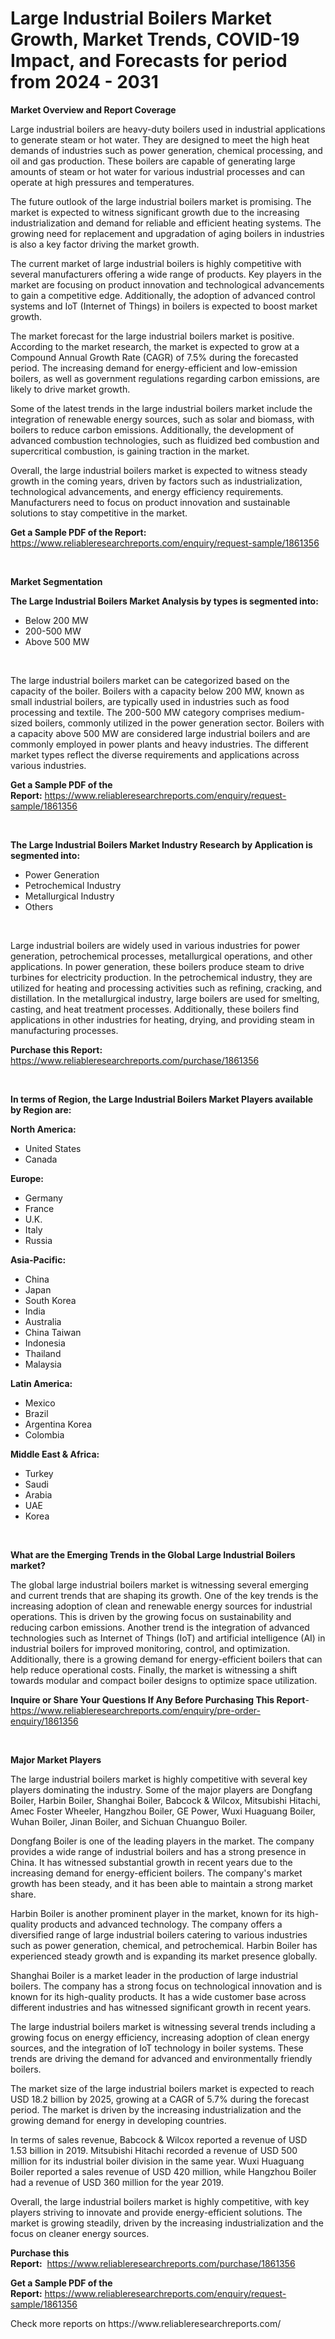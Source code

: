 <p><h1>Large Industrial Boilers Market Growth, Market Trends, COVID-19 Impact, and Forecasts for period from 2024 - 2031</h1></p><p><strong>Market Overview and Report Coverage</strong></p>
<p><p>Large industrial boilers are heavy-duty boilers used in industrial applications to generate steam or hot water. They are designed to meet the high heat demands of industries such as power generation, chemical processing, and oil and gas production. These boilers are capable of generating large amounts of steam or hot water for various industrial processes and can operate at high pressures and temperatures.</p><p>The future outlook of the large industrial boilers market is promising. The market is expected to witness significant growth due to the increasing industrialization and demand for reliable and efficient heating systems. The growing need for replacement and upgradation of aging boilers in industries is also a key factor driving the market growth.</p><p>The current market of large industrial boilers is highly competitive with several manufacturers offering a wide range of products. Key players in the market are focusing on product innovation and technological advancements to gain a competitive edge. Additionally, the adoption of advanced control systems and IoT (Internet of Things) in boilers is expected to boost market growth.</p><p>The market forecast for the large industrial boilers market is positive. According to the market research, the market is expected to grow at a Compound Annual Growth Rate (CAGR) of 7.5% during the forecasted period. The increasing demand for energy-efficient and low-emission boilers, as well as government regulations regarding carbon emissions, are likely to drive market growth.</p><p>Some of the latest trends in the large industrial boilers market include the integration of renewable energy sources, such as solar and biomass, with boilers to reduce carbon emissions. Additionally, the development of advanced combustion technologies, such as fluidized bed combustion and supercritical combustion, is gaining traction in the market.</p><p>Overall, the large industrial boilers market is expected to witness steady growth in the coming years, driven by factors such as industrialization, technological advancements, and energy efficiency requirements. Manufacturers need to focus on product innovation and sustainable solutions to stay competitive in the market.</p></p>
<p><strong>Get a Sample PDF of the Report:</strong> <a href="https://www.reliableresearchreports.com/enquiry/request-sample/1861356">https://www.reliableresearchreports.com/enquiry/request-sample/1861356</a></p>
<p>&nbsp;</p>
<p><strong>Market Segmentation</strong></p>
<p><strong>The Large Industrial Boilers Market Analysis by types is segmented into:</strong></p>
<p><ul><li>Below 200 MW</li><li>200-500 MW</li><li>Above 500 MW</li></ul></p>
<p>&nbsp;</p>
<p><p>The large industrial boilers market can be categorized based on the capacity of the boiler. Boilers with a capacity below 200 MW, known as small industrial boilers, are typically used in industries such as food processing and textile. The 200-500 MW category comprises medium-sized boilers, commonly utilized in the power generation sector. Boilers with a capacity above 500 MW are considered large industrial boilers and are commonly employed in power plants and heavy industries. The different market types reflect the diverse requirements and applications across various industries.</p></p>
<p><strong>Get a Sample PDF of the Report:</strong>&nbsp;<a href="https://www.reliableresearchreports.com/enquiry/request-sample/1861356">https://www.reliableresearchreports.com/enquiry/request-sample/1861356</a></p>
<p>&nbsp;</p>
<p><strong>The Large Industrial Boilers Market Industry Research by Application is segmented into:</strong></p>
<p><ul><li>Power Generation</li><li>Petrochemical Industry</li><li>Metallurgical Industry</li><li>Others</li></ul></p>
<p>&nbsp;</p>
<p><p>Large industrial boilers are widely used in various industries for power generation, petrochemical processes, metallurgical operations, and other applications. In power generation, these boilers produce steam to drive turbines for electricity production. In the petrochemical industry, they are utilized for heating and processing activities such as refining, cracking, and distillation. In the metallurgical industry, large boilers are used for smelting, casting, and heat treatment processes. Additionally, these boilers find applications in other industries for heating, drying, and providing steam in manufacturing processes.</p></p>
<p><strong>Purchase this Report:</strong>&nbsp; <a href="https://www.reliableresearchreports.com/purchase/1861356">https://www.reliableresearchreports.com/purchase/1861356</a></p>
<p>&nbsp;</p>
<p><strong>In terms of Region, the Large Industrial Boilers Market Players available by Region are:</strong></p>
<p>
    <p> <strong> North America: </strong>
        <ul>
            <li>United States</li>
            <li>Canada</li>
        </ul>
        </p> 
    <p> <strong> Europe: </strong>
        <ul>
            <li>Germany</li>
            <li>France</li>
            <li>U.K.</li>
            <li>Italy</li>
            <li>Russia</li>
        </ul>
        </p> 
    <p> <strong> Asia-Pacific: </strong>
        <ul>
            <li>China</li>
            <li>Japan</li>
            <li>South Korea</li>
            <li>India</li>
            <li>Australia</li>
            <li>China Taiwan</li>
            <li>Indonesia</li>
            <li>Thailand</li>
            <li>Malaysia</li>
        </ul>
        </p> 
    <p> <strong> Latin America: </strong>
        <ul>
            <li>Mexico</li>
            <li>Brazil</li>
            <li>Argentina Korea</li>
            <li>Colombia</li>
        </ul>
        </p> 
    <p> <strong> Middle East & Africa: </strong>
        <ul>
            <li>Turkey</li>
            <li>Saudi</li>
            <li>Arabia</li>
            <li>UAE</li>
            <li>Korea</li>
        </ul>
    </p>
    </p>
<p>&nbsp;</p>
<p><strong>What are the Emerging Trends in the Global Large Industrial Boilers market?</strong></p>
<p><p>The global large industrial boilers market is witnessing several emerging and current trends that are shaping its growth. One of the key trends is the increasing adoption of clean and renewable energy sources for industrial operations. This is driven by the growing focus on sustainability and reducing carbon emissions. Another trend is the integration of advanced technologies such as Internet of Things (IoT) and artificial intelligence (AI) in industrial boilers for improved monitoring, control, and optimization. Additionally, there is a growing demand for energy-efficient boilers that can help reduce operational costs. Finally, the market is witnessing a shift towards modular and compact boiler designs to optimize space utilization.</p></p>
<p><strong>Inquire or Share Your Questions If Any Before Purchasing This Report</strong>- <a href="https://www.reliableresearchreports.com/enquiry/pre-order-enquiry/1861356">https://www.reliableresearchreports.com/enquiry/pre-order-enquiry/1861356</a></p>
<p>&nbsp;</p>
<p><strong>Major Market Players</strong></p>
<p><p>The large industrial boilers market is highly competitive with several key players dominating the industry. Some of the major players are Dongfang Boiler, Harbin Boiler, Shanghai Boiler, Babcock & Wilcox, Mitsubishi Hitachi, Amec Foster Wheeler, Hangzhou Boiler, GE Power, Wuxi Huaguang Boiler, Wuhan Boiler, Jinan Boiler, and Sichuan Chuanguo Boiler.</p><p>Dongfang Boiler is one of the leading players in the market. The company provides a wide range of industrial boilers and has a strong presence in China. It has witnessed substantial growth in recent years due to the increasing demand for energy-efficient boilers. The company's market growth has been steady, and it has been able to maintain a strong market share.</p><p>Harbin Boiler is another prominent player in the market, known for its high-quality products and advanced technology. The company offers a diversified range of large industrial boilers catering to various industries such as power generation, chemical, and petrochemical. Harbin Boiler has experienced steady growth and is expanding its market presence globally.</p><p>Shanghai Boiler is a market leader in the production of large industrial boilers. The company has a strong focus on technological innovation and is known for its high-quality products. It has a wide customer base across different industries and has witnessed significant growth in recent years.</p><p>The large industrial boilers market is witnessing several trends including a growing focus on energy efficiency, increasing adoption of clean energy sources, and the integration of IoT technology in boiler systems. These trends are driving the demand for advanced and environmentally friendly boilers.</p><p>The market size of the large industrial boilers market is expected to reach USD 18.2 billion by 2025, growing at a CAGR of 5.7% during the forecast period. The market is driven by the increasing industrialization and the growing demand for energy in developing countries.</p><p>In terms of sales revenue, Babcock & Wilcox reported a revenue of USD 1.53 billion in 2019. Mitsubishi Hitachi recorded a revenue of USD 500 million for its industrial boiler division in the same year. Wuxi Huaguang Boiler reported a sales revenue of USD 420 million, while Hangzhou Boiler had a revenue of USD 360 million for the year 2019.</p><p>Overall, the large industrial boilers market is highly competitive, with key players striving to innovate and provide energy-efficient solutions. The market is growing steadily, driven by the increasing industrialization and the focus on cleaner energy sources.</p></p>
<p><strong>Purchase this Report:</strong>&nbsp;&nbsp;<a href="https://www.reliableresearchreports.com/purchase/1861356">https://www.reliableresearchreports.com/purchase/1861356</a></p>
<p></p>
<p><strong>Get a Sample PDF of the Report:</strong>&nbsp;<a href="https://www.reliableresearchreports.com/enquiry/request-sample/1861356">https://www.reliableresearchreports.com/enquiry/request-sample/1861356</a></p>
<p>Check more reports on https://www.reliableresearchreports.com/</p>